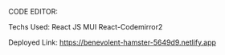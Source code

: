 CODE EDITOR:

Techs Used:
  React JS
  MUI
  React-Codemirror2
  
Deployed Link:
  https://benevolent-hamster-5649d9.netlify.app
